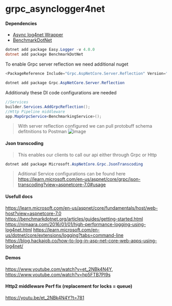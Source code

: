 # grpc_asynclogger4net


#### Dependencies

- [Async log4net Wrapper](https://github.com/NimaAra/Easy.Logger)
- [BenchmarkDotNet](https://github.com/dotnet/BenchmarkDotNet)

```powershell
dotnet add package Easy.Logger -v 4.0.0
dotnet add package BenchmarkDotNet
```

To enable Grpc server reflection we need additional nuget
```csharp
<PackageReference Include="Grpc.AspNetCore.Server.Reflection" Version="2.51.0" />
```
```powershell
dotnet add package Grpc.AspNetCore.Server.Reflection
```

Additionaly these DI code configurations are needed
```csharp
//Services
builder.Services.AddGrpcReflection();
//Http Pipeline middleware
app.MapGrpcService<BenchmarkingService>();
```
> With server reflection configured we can pull protobuff schema defitnitions to Postman
![image](https://user-images.githubusercontent.com/32032778/213866486-980b37b8-6f8f-4a40-918c-0edbd8506d86.png)

#### Json transcoding 
> This enables our clients to call our api either through Grpc or Http 

```powershell
dotnet add package Microsoft.AspNetCore.Grpc.JsonTranscoding
```
> Aditional Service configurations can be found here
https://learn.microsoft.com/en-us/aspnet/core/grpc/json-transcoding?view=aspnetcore-7.0#usage

#### Usefull docs
https://learn.microsoft.com/en-us/aspnet/core/fundamentals/host/web-host?view=aspnetcore-7.0
https://benchmarkdotnet.org/articles/guides/getting-started.html
https://nimaara.com/2016/01/01/high-performance-logging-using-log4net.html
https://learn.microsoft.com/en-us/dotnet/core/extensions/logging?tabs=command-line
https://blog.hackajob.co/how-to-log-in-asp-net-core-web-apps-using-log4net/

#### Demos
https://www.youtube.com/watch?v=et_2NBk4N4Y,
https://www.youtube.com/watch?v=hp5FTB7PI9s

#### Http2 middleware Perf fix (replacement for locks = queue)
https://youtu.be/et_2NBk4N4Y?t=781


